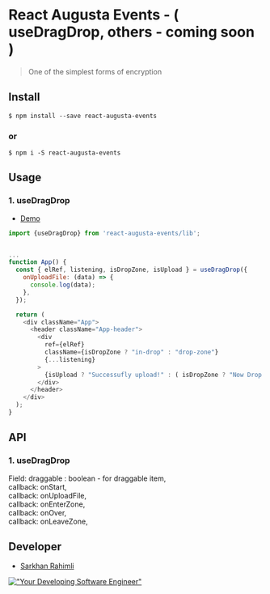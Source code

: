 # React Augusta Events - ( useDragDrop, others - coming soon )

> One of the simplest forms of encryption

## Install

```
$ npm install --save react-augusta-events
```

### or

```
$ npm i -S react-augusta-events
```

## Usage

### 1. useDragDrop

- [Demo](https://codesandbox.io/s/usedragdrop-react-augusta-events-ifyk0s?file=/src/App.tsx)

```js
import {useDragDrop} from 'react-augusta-events/lib';


...
function App() {
  const { elRef, listening, isDropZone, isUpload } = useDragDrop({
    onUploadFile: (data) => {
      console.log(data);
    },
  });

  return (
    <div className="App">
      <header className="App-header">
        <div
          ref={elRef}
          className={isDropZone ? "in-drop" : "drop-zone"}
          {...listening}
        >
          {isUpload ? "Successufly upload!" : ( isDropZone ? "Now Drop you File" : "Upload you file" )}
        </div>
      </header>
    </div>
  );
}
```

## API

### 1. useDragDrop

Field: draggable : boolean - for draggable item,
<br/>
callback: onStart,
<br/>
callback: onUploadFile,
<br/>
callback: onEnterZone,
<br/>
callback: onOver,
<br/>
callback: onLeaveZone,
<br/>

## Developer

- [Sarkhan Rahimli](https://github.com/rahimlisarkhan)

[!["Your Developing Software Engineer"](https://media-exp1.licdn.com/dms/image/C4D03AQENKrP-fvxDeA/profile-displayphoto-shrink_800_800/0/1651258516656?e=1656547200&v=beta&t=QaiZibOa3cTNN64bFzNSt8BWO7NnTqDJkaXM1VP-yrk)](https://github.com/rahimlisarkhan)
